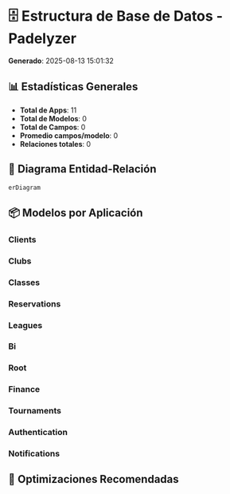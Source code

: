 # 🗄️ Estructura de Base de Datos - Padelyzer

**Generado**: 2025-08-13 15:01:32

## 📊 Estadísticas Generales

- **Total de Apps**: 11
- **Total de Modelos**: 0
- **Total de Campos**: 0
- **Promedio campos/modelo**: 0
- **Relaciones totales**: 0

## 📐 Diagrama Entidad-Relación

```mermaid
erDiagram
```

## 📦 Modelos por Aplicación

### Clients

### Clubs

### Classes

### Reservations

### Leagues

### Bi

### Root

### Finance

### Tournaments

### Authentication

### Notifications

## 🚀 Optimizaciones Recomendadas

